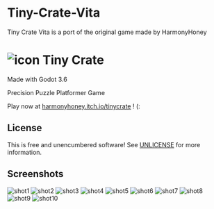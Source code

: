 # Tiny-Crate-Vita
Tiny Crate Vita is a port of the original game made by HarmonyHoney

# ![icon](media/image/icon.png) Tiny Crate
Made with Godot 3.6

Precision Puzzle Platformer Game

Play now at [harmonyhoney.itch.io/tinycrate](https://harmonyhoney.itch.io/tinycrate) ! (:

## License
This is free and unencumbered software! See [UNLICENSE](UNLICENSE) for more information.

## Screenshots
![shot1](media/image/screens/1.png)
![shot2](media/image/screens/2.png)
![shot3](media/image/screens/3.png)
![shot4](media/image/screens/4.png)
![shot5](media/image/screens/5.png)
![shot6](media/image/screens/6.png)
![shot7](media/image/screens/7.png)
![shot8](media/image/screens/8.png)
![shot9](media/image/screens/9.png)
![shot10](media/image/screens/10.png)

